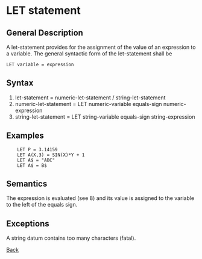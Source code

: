 # LET statement

## General Description 

A let-statement provides for the assignment of the value of an expression to a variable. The general syntactic form of the let-statement shall be

    LET variable = expression

## Syntax

1. let-statement = numeric-let-statement / string-let-statement
2. numeric-let-statement = LET numeric-variable equals-sign numeric-expression 
3. string-let-statement = LET string-variable equals-sign string-expression 

## Examples

```BASIC
    LET P = 3.14159 
    LET A(X,3) = SIN(X)*Y + 1 
    LET A$ = "ABC" 
    LET A$ = B$ 
```
 
## Semantics

The expression is evaluated (see 8) and its value is assigned to the variable to the left of the equals sign. 

## Exceptions

A string datum contains too many characters (fatal).

[Back](./)
